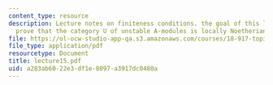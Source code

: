 ```yaml
---
content_type: resource
description: Lecture notes on finiteness conditions. the goal of this lecture is to
  prove that the category U of unstable A-modules is locally Noetherian.
file: https://ol-ocw-studio-app-qa.s3.amazonaws.com/courses/18-917-topics-in-algebraic-topology-the-sullivan-conjecture-fall-2007/a283ab6022e3df1e8097a3917dc0480a_lecture15.pdf
file_type: application/pdf
resourcetype: Document
title: lecture15.pdf
uid: a283ab60-22e3-df1e-8097-a3917dc0480a
---
```

